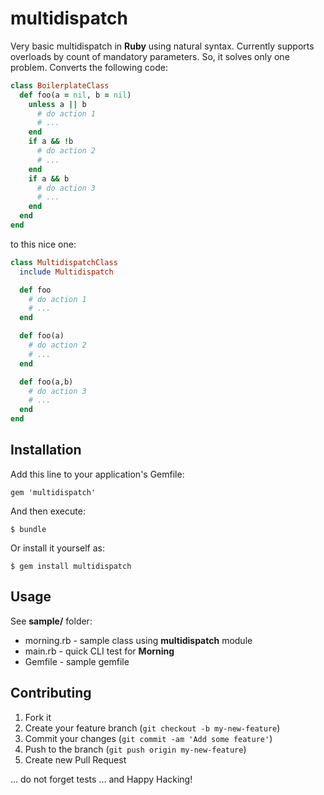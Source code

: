multidispatch
==================

Very basic multidispatch in **Ruby** using natural syntax.
Currently supports overloads by count of mandatory parameters.
So, it solves only one problem. Converts the following code:

```ruby
class BoilerplateClass
  def foo(a = nil, b = nil)
    unless a || b
      # do action 1
      # ...
    end
    if a && !b
      # do action 2
      # ...
    end
    if a && b
      # do action 3
      # ...
    end
  end
end
```

to this nice one:

```ruby
class MultidispatchClass
  include Multidispatch

  def foo
    # do action 1
    # ...
  end

  def foo(a)
    # do action 2
    # ...
  end

  def foo(a,b)
    # do action 3
    # ...
  end
end
```

## Installation

Add this line to your application's Gemfile:

    gem 'multidispatch'

And then execute:

    $ bundle

Or install it yourself as:

    $ gem install multidispatch

## Usage

See **sample/** folder:

* morning.rb - sample class using **multidispatch** module
* main.rb - quick CLI test for **Morning**
* Gemfile - sample gemfile

## Contributing

1. Fork it
2. Create your feature branch (`git checkout -b my-new-feature`)
3. Commit your changes (`git commit -am 'Add some feature'`)
4. Push to the branch (`git push origin my-new-feature`)
5. Create new Pull Request

... do not forget tests
... and Happy Hacking!
